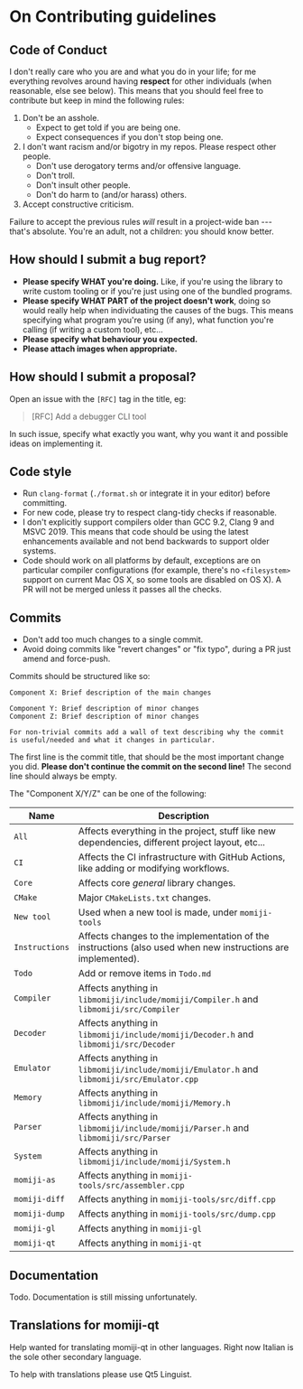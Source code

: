 # On Contributing guidelines

## Code of Conduct

I don't really care who you are and what you do in your life; for me everything revolves around having __respect__ for other individuals (when reasonable, else see below). This means that you should feel free to contribute but keep in mind the following rules:

 1. Don't be an asshole.
    - Expect to get told if you are being one.
    - Expect consequences if you don't stop being one.
 2. I don't want racism and/or bigotry in my repos. Please respect other people.
    - Don't use derogatory terms and/or offensive language.
    - Don't troll.
    - Don't insult other people.
    - Don't do harm to (and/or harass) others.
 3. Accept constructive criticism.

Failure to accept the previous rules _will_ result in a project-wide ban --- that's absolute.
You're an adult, not a children: you should know better.

## How should I submit a bug report?

* __Please specify WHAT you're doing.__ Like, if you're using the library to write custom tooling or if you're just using one of the bundled programs.
* __Please specify WHAT PART of the project doesn't work__, doing so would really help when individuating the causes of the bugs.
  This means specifying what program you're using (if any), what function you're calling (if writing a custom tool), etc...
* __Please specify what behaviour you expected.__
* __Please attach images when appropriate.__

## How should I submit a proposal?

Open an issue with the `[RFC]` tag in the title, eg:

> [RFC] Add a debugger CLI tool

In such issue, specify what exactly you want, why you want it and possible ideas on implementing it.

## Code style

 * Run `clang-format` (`./format.sh` or integrate it in your editor) before committing.
 * For new code, please try to respect clang-tidy checks if reasonable.
 * I don't explicitly support compilers older than GCC 9.2, Clang 9 and MSVC 2019. This means that code should be using the latest enhancements available and not bend backwards to support older systems.
 * Code should work on all platforms by default, exceptions are on particular compiler configurations (for example, there's no `<filesystem>` support on current Mac OS X, so some tools are disabled on OS X).
   A PR will not be merged unless it passes all the checks.

## Commits

 * Don't add too much changes to a single commit.
 * Avoid doing commits like "revert changes" or "fix typo", during a PR just amend and force-push.

Commits should be structured like so:

```
Component X: Brief description of the main changes

Component Y: Brief description of minor changes
Component Z: Brief description of minor changes

For non-trivial commits add a wall of text describing why the commit is useful/needed and what it changes in particular.
```

The first line is the commit title, that should be the most important change you did.
__Please don't continue the commit on the second line!__ The second line should always be empty.

The "Component X/Y/Z" can be one of the following:


| Name           | Description |
|----------------|-------------|
| `All`          | Affects everything in the project, stuff like new dependencies, different project layout, etc... |
| `CI`           | Affects the CI infrastructure with GitHub Actions, like adding or modifying workflows. |
| `Core`         | Affects core _general_ library changes. |
| `CMake`        | Major `CMakeLists.txt` changes. |
| `New tool`     | Used when a new tool is made, under `momiji-tools` |
| `Instructions` | Affects changes to the implementation of the instructions (also used when new instructions are implemented). |
| `Todo`         | Add or remove items in `Todo.md` |
| `Compiler`     | Affects anything in `libmomiji/include/momiji/Compiler.h` and `libmomiji/src/Compiler` |
| `Decoder`      | Affects anything in `libmomiji/include/momiji/Decoder.h` and `libmomiji/src/Decoder` |
| `Emulator`     | Affects anything in `libmomiji/include/momiji/Emulator.h` and `libmomiji/src/Emulator.cpp` |
| `Memory`       | Affects anything in `libmomiji/include/momiji/Memory.h` |
| `Parser`       | Affects anything in `libmomiji/include/momiji/Parser.h` and `libmomiji/src/Parser` |
| `System`       | Affects anything in `libmomiji/include/momiji/System.h` |
| `momiji-as`    | Affects anything in `momiji-tools/src/assembler.cpp` |
| `momiji-diff`  | Affects anything in `momiji-tools/src/diff.cpp` |
| `momiji-dump`  | Affects anything in `momiji-tools/src/dump.cpp` |
| `momiji-gl`    | Affects anything in `momiji-gl` |
| `momiji-qt`    | Affects anything in `momiji-qt` |

## Documentation

Todo. Documentation is still missing unfortunately.

## Translations for momiji-qt

Help wanted for translating momiji-qt in other languages.
Right now Italian is the sole other secondary language.

To help with translations please use Qt5 Linguist.
